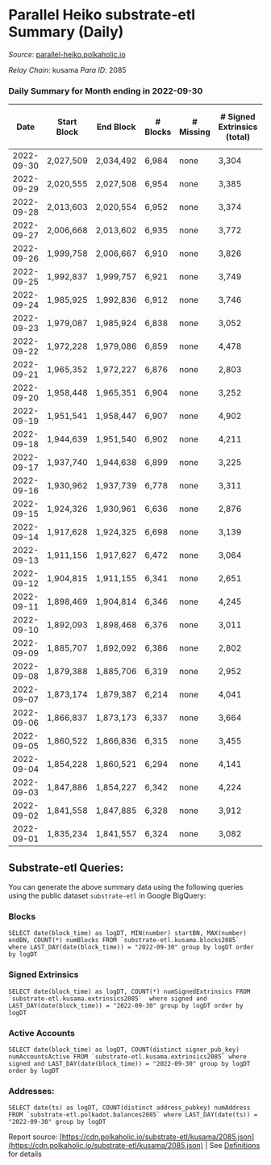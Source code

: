 # Parallel Heiko substrate-etl Summary (Daily)

_Source_: [parallel-heiko.polkaholic.io](https://parallel-heiko.polkaholic.io)

*Relay Chain*: kusama
*Para ID*: 2085



### Daily Summary for Month ending in 2022-09-30


| Date | Start Block | End Block | # Blocks | # Missing | # Signed Extrinsics (total) | # Active Accounts | # Addresses with Balances | # Events | # Transfers | # XCM Transfers In | # XCM Transfers Out |
| ---- | ----------- | --------- | -------- | --------- | --------------------------- | ----------------- | ------------------------- | -------- | ----------- | ------------------ | ------------------- |
| 2022-09-30 | 2,027,509 | 2,034,492 | 6,984 | none  | 3,304 | 113 | 22,490 | 37,449 | 5,000  | 20 ($4,523.62) | 36 ($11,674.75) |
| 2022-09-29 | 2,020,555 | 2,027,508 | 6,954 | none  | 3,385 | 116 |  | 38,846 | 5,758  | 27 ($46,992.55) | 30 ($3,238.97) |
| 2022-09-28 | 2,013,603 | 2,020,554 | 6,952 | none  | 3,374 | 129 |  | 38,400 | 5,609  | 19 ($2,149.98) | 30 ($32,544.94) |
| 2022-09-27 | 2,006,668 | 2,013,602 | 6,935 | none  | 3,772 | 167 |  | 42,116 | 6,029  | 38 ($4,007.34) | 44 ($22,638.28) |
| 2022-09-26 | 1,999,758 | 2,006,667 | 6,910 | none  | 3,826 | 151 |  | 42,323 | 6,365  | 64 ($3,680.26) | 74 ($23,494.90) |
| 2022-09-25 | 1,992,837 | 1,999,757 | 6,921 | none  | 3,749 | 154 |  | 40,540 | 5,603  | 33 ($9,669.46) | 27 ($33,279.84) |
| 2022-09-24 | 1,985,925 | 1,992,836 | 6,912 | none  | 3,746 | 121 |  | 39,969 | 5,303  | 41 ($60,927.52) | 38 ($27,198.44) |
| 2022-09-23 | 1,979,087 | 1,985,924 | 6,838 | none  | 3,052 | 132 |  | 36,801 | 5,591  | 35 ($16,422.65) | 26 ($8,835.00) |
| 2022-09-22 | 1,972,228 | 1,979,086 | 6,859 | none  | 4,478 | 126 |  | 44,130 | 5,850  | 44 ($30,863.83) | 26 ($40,253.50) |
| 2022-09-21 | 1,965,352 | 1,972,227 | 6,876 | none  | 2,803 | 131 |  | 35,371 | 5,542  | 50 ($20,179.23) | 36 ($20,749.55) |
| 2022-09-20 | 1,958,448 | 1,965,351 | 6,904 | none  | 3,252 | 150 |  | 38,781 | 6,158  | 73 ($27,156.00) | 34 ($8,656.05) |
| 2022-09-19 | 1,951,541 | 1,958,447 | 6,907 | none  | 4,902 | 179 | 21,903 | 48,306 | 6,631  | 73 ($33,088.20) | 24 ($1,014,616.20) |
| 2022-09-18 | 1,944,639 | 1,951,540 | 6,902 | none  | 4,211 | 128 | 21,768 | 42,032 | 5,201  | 39 ($31,158.31) | 17 ($1,240,896.17) |
| 2022-09-17 | 1,937,740 | 1,944,638 | 6,899 | none  | 3,225 | 218 | 21,754 | 38,967 | 6,070  | 94 ($75,730.75) | 32 ($217,384.85) |
| 2022-09-16 | 1,930,962 | 1,937,739 | 6,778 | none  | 3,311 | 157 | 21,725 | 36,996 | 5,021  | 31 ($16,189.09) | 28 ($17,127.96) |
| 2022-09-15 | 1,924,326 | 1,930,961 | 6,636 | none  | 2,876 | 133 | 21,719 | 36,143 | 5,798  | 25 ($7,157.63) | 29 ($25,302.94) |
| 2022-09-14 | 1,917,628 | 1,924,325 | 6,698 | none  | 3,139 | 124 | 21,474 | 36,131 | 5,027  | 28 ($25,321.03) | 30 ($46,157.25) |
| 2022-09-13 | 1,911,156 | 1,917,627 | 6,472 | none  | 3,064 | 144 | 21,422 | 35,286 | 4,898  | 35 ($12,389.09) | 30 ($5,216.81) |
| 2022-09-12 | 1,904,815 | 1,911,155 | 6,341 | none  | 2,651 | 130 |  | 32,708 | 5,052  | 25 ($7,767.64) | 27 ($34,709.27) |
| 2022-09-11 | 1,898,469 | 1,904,814 | 6,346 | none  | 4,245 | 146 |  | 41,954 | 5,614  | 28 ($11,579.63) | 18 ($44,028.15) |
| 2022-09-10 | 1,892,093 | 1,898,468 | 6,376 | none  | 3,011 | 116 |  | 35,275 | 5,071  | 22 ($44,973.11) | 16 ($4,672.16) |
| 2022-09-09 | 1,885,707 | 1,892,092 | 6,386 | none  | 2,802 | 152 |  | 34,095 | 5,201  | 33 ($12,282.24) | 27 ($106,377.07) |
| 2022-09-08 | 1,879,388 | 1,885,706 | 6,319 | none  | 2,952 | 170 | 20,990 | 34,852 | 5,439  | 33 ($36,322.07) | 25 ($15,546.12) |
| 2022-09-07 | 1,873,174 | 1,879,387 | 6,214 | none  | 4,041 | 158 | 20,975 | 39,476 | 5,014  | 36 ($29,146.70) | 23 ($64,461.41) |
| 2022-09-06 | 1,866,837 | 1,873,173 | 6,337 | none  | 3,664 | 153 | 20,959 | 38,470 | 5,557 ($82,676.82) | 28 ($23,697.76) | 29 ($18,581.87) |
| 2022-09-05 | 1,860,522 | 1,866,836 | 6,315 | none  | 3,455 | 135 | 20,948 | 36,783 | 4,979 ($21,067.37) | 24 ($31,784.25) | 16 ($15,693.86) |
| 2022-09-04 | 1,854,228 | 1,860,521 | 6,294 | none  | 4,141 | 158 | 20,926 | 40,364 | 5,236 ($107,880.60) | 34 ($11,460.82) | 25 ($16,391.59) |
| 2022-09-03 | 1,847,886 | 1,854,227 | 6,342 | none  | 4,224 | 156 | 20,901 | 39,564 | 4,619 ($2,852.20) | 13 ($7,663.87) | 24 ($11,136.46) |
| 2022-09-02 | 1,841,558 | 1,847,885 | 6,328 | none  | 3,912 | 149 | 20,888 | 39,601 | 5,607 ($26,772.61) | 33 ($13,033.18) | 27 ($32,019.89) |
| 2022-09-01 | 1,835,234 | 1,841,557 | 6,324 | none  | 3,082 | 131 | 20,871 | 34,361 | 4,907 ($192,115.69) | 32 ($70,301.57) | 24 ($3,565.77) |

## Substrate-etl Queries:
You can generate the above summary data using the following queries using the public dataset `substrate-etl` in Google BigQuery:


### Blocks
```
SELECT date(block_time) as logDT, MIN(number) startBN, MAX(number) endBN, COUNT(*) numBlocks FROM `substrate-etl.kusama.blocks2085`  where LAST_DAY(date(block_time)) = "2022-09-30" group by logDT order by logDT
```


### Signed Extrinsics
```
SELECT date(block_time) as logDT, COUNT(*) numSignedExtrinsics FROM `substrate-etl.kusama.extrinsics2085`  where signed and LAST_DAY(date(block_time)) = "2022-09-30" group by logDT order by logDT
```


### Active Accounts
```
SELECT date(block_time) as logDT, COUNT(distinct signer_pub_key) numAccountsActive FROM `substrate-etl.kusama.extrinsics2085` where signed and LAST_DAY(date(block_time)) = "2022-09-30" group by logDT order by logDT
```


### Addresses:
```
SELECT date(ts) as logDT, COUNT(distinct address_pubkey) numAddress FROM `substrate-etl.polkadot.balances2085` where LAST_DAY(date(ts)) = "2022-09-30" group by logDT
```



Report source: [https://cdn.polkaholic.io/substrate-etl/kusama/2085.json](https://cdn.polkaholic.io/substrate-etl/kusama/2085.json) | See [Definitions](/DEFINITIONS.md) for details
